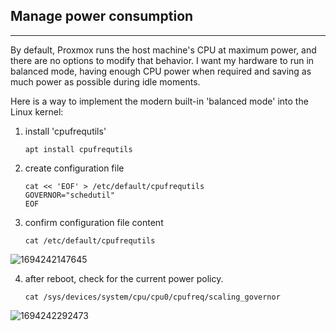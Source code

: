 ## Manage power consumption

---

By default, Proxmox runs the host machine's CPU at maximum power, and there are no options to modify that behavior.
I want my hardware to run in balanced mode, having enough CPU power when required and saving as much power as possible during idle moments.

Here is a way to implement the modern built-in 'balanced mode' into the Linux kernel:

1. install 'cpufrequtils'
   ```shell
   apt install cpufrequtils
   ```
2. create configuration file
   ```shell
   cat << 'EOF' > /etc/default/cpufrequtils
   GOVERNOR="schedutil"
   EOF
   ```
3. confirm configuration file content
   ```shell
   cat /etc/default/cpufrequtils
   ```
![1694242147645](https://github.com/lsd-techno/proxmoxdox/assets/6795932/4c35e157-31bc-4f85-b408-1bec9538f4a8)

4. after reboot, check for the current power policy.
   ```shell
   cat /sys/devices/system/cpu/cpu0/cpufreq/scaling_governor
   ```
![1694242292473](https://github.com/lsd-techno/proxmoxdox/assets/6795932/4e4589ea-5fa7-4fdb-b5a2-01898269ae27)
